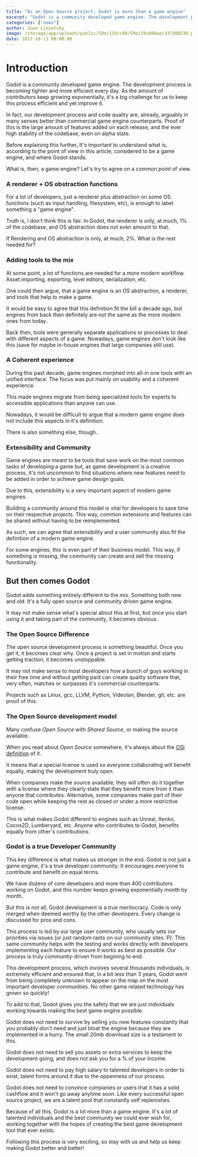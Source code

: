 ```yaml
---
title: "As an Open Source project, Godot is more than a game engine"
excerpt: "Godot is a community developed game engine. The development process is becoming tighter and more efficient every day. As the amount of contributors keep growing exponentially, it's a big challenge for us to keep this process efficient and yet improve it."
categories: ["news"]
author: Juan Linietsky
image: /storage/app/uploads/public/59e/119/c08/59e119c088aec337308530.png
date: 2017-10-13 00:00:00
---
```


# Introduction

Godot is a community developed game engine. The development process is becoming tighter and more efficient every day. As the amount of contributors keep growing exponentially, it's a big challenge for us to keep this process efficient and yet improve it.

In fact, our development process and code quality are, already, arguably in many senses better than commercial game engine counterparts. Proof of this is the large amount of features added on each release, and the ever high stability of the codebase, even on alpha state.

Before explaining this further, It's important to understand what is, according to the point of view in this article, considered to be a game engine, and where Godot stands.

What is, then, a game engine? Let's try to agree on a common point of view.

### A renderer + OS obstraction functions

For a lot of developers, just a renderer plus abstraction on some OS functions (such as input handling, filesystem, etc), is enough to label something a "game engine".

Truth is, I don't think this is fair. In Godot, the renderer is only, at much, 1% of the codebase, and OS abstraction does not even amount to that.

If Rendering and OS abstraction is only, at much, 2%. What is the rest needed for?

### Adding tools to the mix

At some point, a lot of functions are needed for a more modern workflow. Asset importing, exporting, level editors, serialization, etc.

One could then argue, that a game engine is an OS abstraction, a renderer, and tools that help to make a game.

It would be easy to agree that this definition fit the bill a decade ago, but engines from back then definitely are not the same as the more modern ones from today.

Back then, tools were generally separate applications or processes to deal with different aspects of a game. Nowadays, game engines don't look like this (save for maybe in-house engines that large companies still use).

### A Coherent experience

During this past decade, game engines morphed into all-in one tools with an unified interface. The focus was put mainly on usability and a coherent experience.

This made engines migrate from being specialized tools for experts to accessible applications than anyone can use.

Nowadays, it would be difficult to argue that a modern game engine does not include this aspects in it's definition.

There is also something else, though..

### Extensibility and Community

Game engines are meant to be tools that save work on the most common tasks of developing a game but, as game development is a creative process, it's not uncommon to find situations where new features need to be added in order to achieve game design goals.

Due to this, extensibility is a very important aspect of modern game engines.

Building a community around this model is vital for developers to save time on their respective projects. This way, common extensions and features can be shared without having to be reimplemented.

As such, we can agree that extensibility and a user community also fit the definition of a modern game engine.

For some engines, this is even part of their business model. This way, if something is missing, the community can create and sell the missing functionality.

## But then comes Godot

Godot adds something entirely different to the mix. Something both new and old. It's a fully open source and community driven game engine.

It may not make sense what's special about this at first, but once you start using it and taking part of the community, it becomes obvious.

### The Open Source Difference

The open source development process is something beautiful. Once you get it, it becomes clear why. Once a project is set in motion and starts getting traction, it becomes unstoppable.

It may not make sense to most developers how a bunch of guys working in their free time and without getting paid can create quality software that, very often, matches or surpasses it's commercial counterparts.

Projects such as Linux, gcc, LLVM, Python, Videolan, Blender, git, etc. are proof of this.

### The Open Source development model

Many confuse *Open Source* with *Shared Source*, or making the source available.

When you read about *Open Source* somewhere, it's always about the [OSI definition](https://opensource.org/) of it.

It means that a special license is used so everyone collaborating  will benefit equally, making the development truly open.

When companies make the source available, they will often do it together with a license where they clearly state that they benefit more from it than anyone that contributes. Alternative, some companies make part of their code open while keeping the rest as closed or under a more restrictive license.

This is what makes Godot different to engines such as Unreal, Xenko, Cocos2D, Lumberyard, etc. Anyone who contributes to Godot, benefits equally from other's contributions.

### Godot is a true Developer Community

This key difference is what makes us stronger in the end. Godot is not just a game engine, it's a true developer community. It encourages everyone to contribute and benefit on equal terms.

We have dozens of core developers and more than 400 contributors working on Godot, and this number keeps growing exponentially month by month.

But this is not all, Godot development is a true meritocracy. Code is only merged when deemed worthy by the other developers. Every change is discussed for pros and cons.

This process is led by our large user community, who usually sets our priorities via issues (or just random rants on our community sites :P). This same community helps with the testing and works directly with developers implementing each feature to ensure it works as best as possible. Our process is truly community-driven from begining to end.

This development process, which involves several thousands individuals, is extremely efficient and ensured that, in a bit less than 3 years, Godot went from being completely unknown to appear on the map on the most important developer communities. No other game related technology has grown so quickly!

To add to that, Godot gives you the safety that we are just individuals working towards making the best game engine possible.

Godot does not need to survive by selling you new features constantly that you probably don't need and just bloat the engine because they are implemented in a hurry. The small 20mb download size is a testament to this.

Godot does not need to sell you assets or extra services to keep the development going, and does not ask you for a % of your income.

Godot does not need to pay high salary to talented developers in order to exist, talent forms around it due to the oppenness of our process.

Godot does not need to convince companies or users that it has a solid cashflow and it won't go away anytime soon. Like every successful open source project, we are a talent pool that constantly self replenishes.

Because of all this, Godot is a lot more than a game engine. It's a lot of talented individuals and the best community we could ever wish for, working together with the hopes of creating the best game development tool that ever exists.

Following this process is very exciting, so stay with us and help us keep making Godot better and better!

